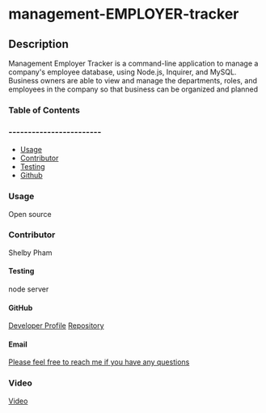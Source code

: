 # management-EMPLOYER-tracker


## Description 
  Management Employer Tracker is a command-line application to manage a company's employee database, using Node.js, Inquirer, and MySQL. Business owners are able to view and manage the departments, roles, and employees in the company so that business can be organized and planned


### Table of Contents
### ------------------------
  * [Usage](#usage)
  * [Contributor](#contributor)
  * [Testing](#testing)
  * [Github](#github)
  

### Usage 
  Open source

### Contributor
  Shelby Pham

#### Testing
  node server

#### GitHub
  [Developer Profile](https://github.com/ncp)
  [Repository](https://github.com/ncp9988/management-EMPLOYER-tracker.git)

#### Email
  <a href="mailto:ncp9988@gmail.com"> Please feel free to reach me if you have any questions</a>


### Video
  [Video]()

  










